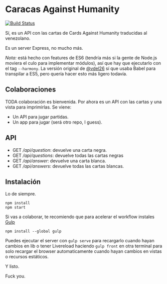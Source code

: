 # Caracas Against Humanity
[![Build Status](https://travis-ci.org/cris7ian/caracas-against-humanity.svg?branch=master)](https://travis-ci.org/cris7ian/caracas-against-humanity)

Sí, es un API con las cartas de Cards Against Humanity traducidas al venezolano.

Es un server Express, no mucho más.

_Nota:_ está hecho con features de ES6 (tendría más si la gente de Node.js moviera el culo para implementar módulos), así que hay que ejecutarlo con el tag `--harmony`. La versión original de [@vdel26](https://github.com/vdel26) sí que usaba Babel para transpilar a ES5, pero quería hacer esto más ligero todavía.

## Colaboraciones
TODA colaboración es bienvenida. Por ahora es un API con las cartas y una vista para imprimirlas. Se viene:
- Un API para jugar partidas.
- Un app para jugar (será otro repo, I guess).

## API
- GET _/api/question_: devuelve una carta negra.
- GET _/api/questions_: devuelve todas las cartas negras
- GET _/api/answer_: devuelve una carta blanca.
- GET _/api/answers_: devuelve todas las cartas blancas.

## Instalación
Lo de siempre.

```
npm install
npm start
```

Si vas a colaborar, te recomiendo que para acelerar el workflow instales [Gulp](http://gulpjs.com/)

```
npm install --global gulp
```

Puedes ejecutar el server con `gulp serve` para recargarlo cuando hayan cambios en lib o tener Livereload haciendo `gulp front` en otra terminal para solo recargar el browser automaticamente cuando hayan cambios en vistas o recursos estáticos.

Y listo.

Fuck you.
